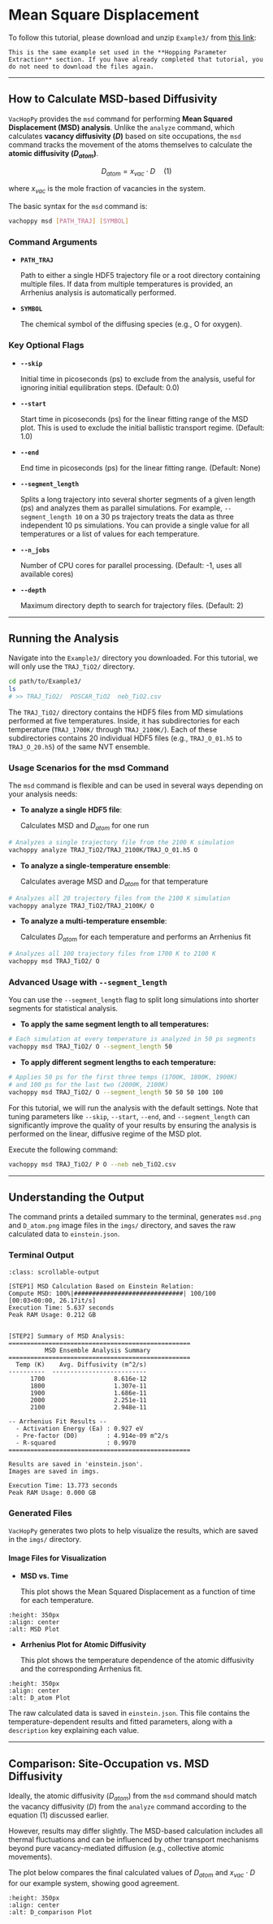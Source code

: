# Mean Square Displacement

To follow this tutorial, please download and unzip `Example3/` from [this link](https://drive.google.com/file/d/1xBj3iP4eUInB2OKxCHstel4CTyXUDU9t/view?usp=sharing):

```{note}
This is the same example set used in the **Hopping Parameter Extraction** section. If you have already completed that tutorial, you do not need to download the files again.
```

---

## How to Calculate MSD-based Diffusivity

`VacHopPy` provides the `msd` command for performing **Mean Squared Displacement (MSD) analysis**. Unlike the `analyze` command, which calculates **vacancy diffusivity ($D$)** based on site occupations, the `msd` command tracks the movement of the atoms themselves to calculate the **atomic diffusivity ($D_{atom}$)**.


$$
D_{atom} = x_{vac} \cdot D \quad (1)
$$

where $x_{vac}$ is the mole fraction of vacancies in the system.


The basic syntax for the `msd` command is:

```bash
vachoppy msd [PATH_TRAJ] [SYMBOL]
```

### Command Arguments

* **`PATH_TRAJ`**

    Path to either a single HDF5 trajectory file or a root directory containing multiple files. If data from multiple temperatures is provided, an Arrhenius analysis is automatically performed.

* **`SYMBOL`**

    The chemical symbol of the diffusing species (e.g., O for oxygen).


### Key Optional Flags

* **`--skip`**

    Initial time in picoseconds (ps) to exclude from the analysis, useful for ignoring initial equilibration steps. (Default: 0.0)

* **`--start`**

    Start time in picoseconds (ps) for the linear fitting range of the MSD plot. This is used to exclude the initial ballistic transport regime. (Default: 1.0)

* **`--end`**

    End time in picoseconds (ps) for the linear fitting range. (Default: None)

* **`--segment_length`**

    Splits a long trajectory into several shorter segments of a given length (ps) and analyzes them as parallel simulations. For example, `--segment_length 10` on a 30 ps trajectory treats the data as three independent 10 ps simulations. You can provide a single value for all temperatures or a list of values for each temperature.

* **`--n_jobs`**

    Number of CPU cores for parallel processing. (Default: -1, uses all available cores)

* **`--depth`**

     Maximum directory depth to search for trajectory files. (Default: 2)

---

## Running the Analysis

Navigate into the `Example3/` directory you downloaded. For this tutorial, we will only use the `TRAJ_TiO2/` directory.

```bash
cd path/to/Example3/
ls
# >> TRAJ_TiO2/  POSCAR_TiO2  neb_TiO2.csv
```

The `TRAJ_TiO2/` directory contains the HDF5 files from MD simulations performed at five temperatures. Inside, it has subdirectories for each temperature (`TRAJ_1700K/` through `TRAJ_2100K/`). Each of these subdirectories contains 20 individual HDF5 files (e.g., `TRAJ_O_01.h5` to `TRAJ_O_20.h5`) of the same NVT ensemble.


### Usage Scenarios for the msd Command

The `msd` command is flexible and can be used in several ways depending on your analysis needs:

* **To analyze a single HDF5 file**:

    Calculates MSD and $D_{atom}$ for one run

```bash
# Analyzes a single trajectory file from the 2100 K simulation
vachoppy analyze TRAJ_TiO2/TRAJ_2100K/TRAJ_O_01.h5 O
```

* **To analyze a single-temperature ensemble**:

    Calculates average MSD and $D_{atom}$ for that temperature

```bash
# Analyzes all 20 trajectory files from the 2100 K simulation
vachoppy analyze TRAJ_TiO2/TRAJ_2100K/ O 
```

* **To analyze a multi-temperature ensemble**:

    Calculates $D_{atom}$ for each temperature and performs an Arrhenius fit


```bash
# Analyzes all 100 trajectory files from 1700 K to 2100 K
vachoppy msd TRAJ_TiO2/ O 
```

### Advanced Usage with `--segment_length`

You can use the `--segment_length` flag to split long simulations into shorter segments for statistical analysis.

* **To apply the same segment length to all temperatures:**

```bash
# Each simulation at every temperature is analyzed in 50 ps segments
vachoppy msd TRAJ_TiO2/ O --segment_length 50
```

* **To apply different segment lengths to each temperature:**
```bash
# Applies 50 ps for the first three temps (1700K, 1800K, 1900K) 
# and 100 ps for the last two (2000K, 2100K)
vachoppy msd TRAJ_TiO2/ O --segment_length 50 50 50 100 100
```

For this tutorial, we will run the analysis with the default settings. Note that tuning parameters like `--skip`, `--start`, `--end`, and `--segment_length` can significantly improve the quality of your results by ensuring the analysis is performed on the linear, diffusive regime of the MSD plot.

Execute the following command:

```bash
vachoppy msd TRAJ_TiO2/ P O --neb neb_TiO2.csv
```

----
## Understanding the Output

The command prints a detailed summary to the terminal, generates `msd.png` and `D_atom.png` image files in the `imgs/` directory, and saves the raw calculated data to `einstein.json`.


### Terminal Output

```{code-block} bash
:class: scrollable-output

[STEP1] MSD Calculation Based on Einstein Relation:
Compute MSD: 100%|##############################| 100/100 [00:03<00:00, 26.17it/s]
Execution Time: 5.637 seconds
Peak RAM Usage: 0.212 GB


[STEP2] Summary of MSD Analysis:
==================================================
          MSD Ensemble Analysis Summary
==================================================
  Temp (K)    Avg. Diffusivity (m^2/s)
----------  --------------------------
      1700                   8.616e-12
      1800                   1.307e-11
      1900                   1.686e-11
      2000                   2.251e-11
      2100                   2.948e-11

-- Arrhenius Fit Results --
  - Activation Energy (Ea) : 0.927 eV
  - Pre-factor (D0)        : 4.914e-09 m^2/s
  - R-squared              : 0.9970
==================================================

Results are saved in 'einstein.json'.
Images are saved in imgs.

Execution Time: 13.773 seconds
Peak RAM Usage: 0.000 GB
```

### Generated Files

`VacHopPy` generates two plots to help visualize the results, which are saved in the `imgs/` directory.

#### Image Files for Visualization

* **MSD vs. Time**

  This plot shows the Mean Squared Displacement as a function of time for each temperature.

```{image} ../../_static/msd.png
:height: 350px
:align: center
:alt: MSD Plot
```

* **Arrhenius Plot for Atomic Diffusivity**

  This plot shows the temperature dependence of the atomic diffusivity and the corresponding Arrhenius fit.

```{image} ../../_static/D_atom.png
:height: 350px
:align: center
:alt: D_atom Plot
```

The raw calculated data is saved in `einstein.json`. This file contains the temperature-dependent results and fitted parameters, along with a `description` key explaining each value.

----

## Comparison: Site-Occupation vs. MSD Diffusivity

Ideally, the atomic diffusivity ($D_{atom}$) from the `msd` command should match the vacancy diffusivity ($D$) from the `analyze` command according to the equation (1) discussed earlier.

However, results may differ slightly. The MSD-based calculation includes all thermal fluctuations and can be influenced by other transport mechanisms beyond pure vacancy-mediated diffusion (e.g., collective atomic movements).

The plot below compares the final calculated values of $D_{atom}$ and $x_{vac} \cdot D$ for our example system, showing good agreement.

```{image} ../../_static/D_comparison.png
:height: 350px
:align: center
:alt: D_comparison Plot
```

